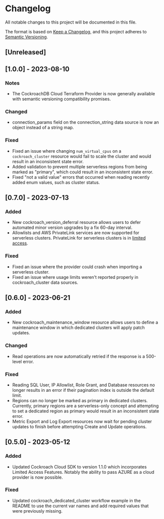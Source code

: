 # Changelog

All notable changes to this project will be documented in this file.

The format is based on [Keep a Changelog](https://keepachangelog.com/en/1.0.0/),
and this project adheres to [Semantic Versioning](https://semver.org/spec/v2.0.0.html).

## [Unreleased]

## [1.0.0] - 2023-08-10

### Notes

- The CockroachDB Cloud Terraform Provider is now generally available with semantic versioning compatibility promises.

### Changed

- connection_params field on the connection_string data source is now an object instead of a string map.

### Fixed

- Fixed an issue where changing `num_virtual_cpus` on a `cockroach_cluster` resource would fail to scale the cluster
  and would result in an inconsistent state error.
- Added validation to prevent multiple serverless regions from being marked as "primary", which could result in an
  inconsistent state error.
- Fixed "not a valid value" errors that occurred when reading recently added enum values, such as cluster status.

## [0.7.0] - 2023-07-13

### Added

- New cockroach_version_deferral resource allows users to defer automated minor version
  upgrades by a fix 60-day interval.
- Allowlists and AWS PrivateLink services are now supported for serverless clusters. PrivateLink for serverless clusters
  is in [limited access](https://www.cockroachlabs.com/docs/v23.1/cockroachdb-feature-availability).

### Fixed

- Fixed an issue where the provider could crash when importing a serverless cluster.
- Fixed an issue where usage limits weren't reported properly in cockroach_cluster data sources.

## [0.6.0] - 2023-06-21

### Added

- New cockroach_maintenance_window resource allows users to define a maintenance window in which dedicated clusters will
  apply patch updates.

### Changed

- Read operations are now automatically retried if the response is a 500-level error.

### Fixed

- Reading SQL User, IP Allowlist, Role Grant, and Database resources no longer results in an error if their
  pagination index is outside the default limit.
- Regions can no longer be marked as primary in dedicated clusters. Currently, primary regions are a serverless-only
  concept and attempting to set a dedicated region as primary would result in an inconsistent state error.
- Metric Export and Log Export resources now wait for pending cluster updates to finish before attempting Create and
  Update operations.

## [0.5.0] - 2023-05-12

### Added

- Updated Cockroach Cloud SDK to version 1.1.0 which incorporates Limited Access Features. Notably the ability to pass
  AZURE as a cloud provider is now possible.

### Fixed

- Updated cockroach_dedicated_cluster workflow example in the README to use the
current var names and add required values that were previously missing.
